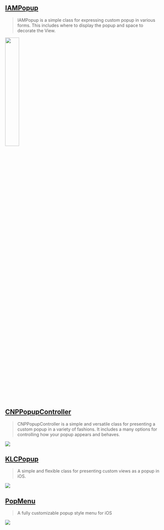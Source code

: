## [IAMPopup](https://github.com/camosss/IAMPopup)

> IAMPopup is a simple class for expressing custom popup in various forms. This includes where to display the popup and space to decorate the View.


<img src = "https://user-images.githubusercontent.com/93528918/149862217-62946646-4c47-47d6-a4d9-e4341610957c.gif" width="30%" height="30%">



[CNPPopupController](https://github.com/carsonperrotti/CNPPopupController)
--
> CNPPopupController is a simple and versatile class for presenting a custom popup in a variety of fashions. It includes a many options for controlling how your popup appears and behaves.

![](https://raw.githubusercontent.com/carsonperrotti/CNPPopupController/master/CNPPopupControllerExample/CNPPopupController.gif)

[KLCPopup](https://github.com/jmascia/KLCPopup)
--
> A simple and flexible class for presenting custom views as a popup in iOS.

![](https://camo.githubusercontent.com/fa55b0b8650bb99023a3aee5c1fa891a01832b57/687474703a2f2f692e696d6775722e636f6d2f42456d524762352e676966)

## [PopMenu](https://github.com/CaliCastle/PopMenu)
> A fully customizable popup style menu for iOS 

![](https://raw.githubusercontent.com/CaliCastle/PopMenu/master/.assets/Demo_Showcase.gif)


